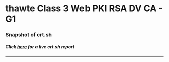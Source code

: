 # thawte Class 3 Web PKI RSA DV CA - G1
### Snapshot of crt.sh
##### Click [here](https://crt.sh/?q=45E26A64C5209B59E2B8ED8F0C4FBD3681DDE97A4FA9DFB98AF030CD7957DA5F) for a live crt.sh report

---
